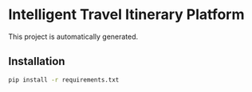 # Intelligent Travel Itinerary Platform

This project is automatically generated.

## Installation

```sh
pip install -r requirements.txt
```
